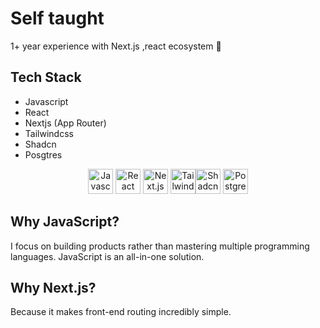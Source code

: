 # Self taught

1+ year experience with Next.js ,react ecosystem 🚀

## Tech Stack

- Javascript
- React
- Nextjs (App Router)
- Tailwindcss
- Shadcn
- Posgtres

<div align="center">
   <img src="https://github.com/user-attachments/assets/0d9a95e7-b028-437f-9673-ca9cb08e0311" alt="Javascript" width="40" height="40"/>
   <img src="https://external-content.duckduckgo.com/iu/?u=https%3A%2F%2Fcdn.freebiesupply.com%2Flogos%2Flarge%2F2x%2Freact-1-logo-png-transparent.png&f=1&nofb=1&ipt=b90d3108fab17d7e4f794bc2fc5174be03dcc862f54a84836b82cc11ae18e677" alt="React" width="40" height="40"/>
   <img src="https://github.com/user-attachments/assets/52330c48-405a-49cf-bfe6-deceb2b670e3" alt="Next.js" width="40" height="40"/>
   <img src="https://github.com/user-attachments/assets/e2b1f16d-2f89-4afe-afd6-8aefd3f7f9f1" alt="Tailwind CSS" width="40" height="40"/><img src="https://external-content.duckduckgo.com/iu/?u=https%3A%2F%2Ftse1.mm.bing.net%2Fth%2Fid%2FOIP.DVvWvo4fH06T05R6wg3xowHaHa%3Fpid%3DApi&f=1&ipt=ba3eff280fbc79093ef9ad0a312039097582eca252f7f82918abfcdd845c32ae" alt="Shadcn" width="40" height="40"/>
   <img src="https://github.com/user-attachments/assets/86f890cf-c5e8-45ed-9714-a34fef6d021c" alt="Postgres" width="40" height="40"/>
</div>

## Why JavaScript?
I focus on building products rather than mastering multiple programming languages. JavaScript is an all-in-one solution.

## Why Next.js?
Because it makes front-end routing incredibly simple.

